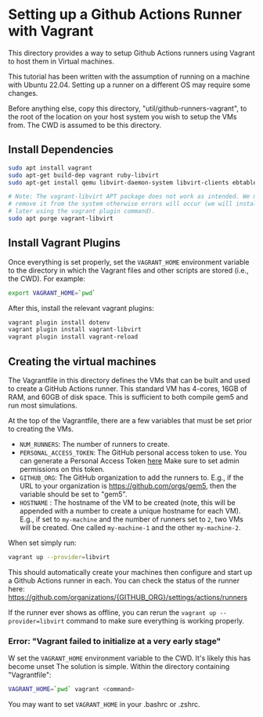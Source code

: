 # Setting up a Github Actions Runner with Vagrant

This directory provides a way to setup Github Actions runners using Vagrant to host them in Virtual machines.

This tutorial has been written with the assumption of running on a machine with Ubuntu 22.04.
Setting up a runner on a different OS may require some changes.

Before anything else, copy this directory, "util/github-runners-vagrant", to the root of the location on your host system you wish to setup the VMs from.
The CWD is assumed to be this directory.

## Install Dependencies

```sh
sudo apt install vagrant
sudo apt-get build-dep vagrant ruby-libvirt
sudo apt-get install qemu libvirt-daemon-system libvirt-clients ebtables dnsmasq-base libxslt-dev libxml2-dev libvirt-dev zlib1g-dev ruby-dev

# Note: The vagrant-libvirt APT package does not work as intended. We must
# remove it from the system otherwise errors will occur (we will install it
# later using the vagrant plugin command).
sudo apt purge vagrant-libvirt
```

## Install Vagrant Plugins

Once everything is set properly, set the `VAGRANT_HOME` environment variable to the directory in which the Vagrant files and other scripts are stored (i.e., the CWD).
For example:

```sh
export VAGRANT_HOME=`pwd`
```

After this, install the relevant vagrant plugins:

``` sh
vagrant plugin install dotenv
vagrant plugin install vagrant-libvirt
vagrant plugin install vagrant-reload
```

## Creating the virtual machines

The Vagrantfile in this directory defines the VMs that can be built and used to create a GitHub Actions runner.
This standard VM has 4-cores, 16GB of RAM, and 60GB of disk space.
This is sufficient to both compile gem5 and run most simulations.

At the top of the Vagrantfile, there are a few variables that must be set prior to creating the VMs.

* `NUM_RUNNERS`: The number of runners to create.
* `PERSONAL_ACCESS_TOKEN`: The GitHub personal access token to use.
You can generate a Personal Access Token [here](https://github.com/settings/tokens)
Make sure to set admin permissions on this token.
* `GITHUB_ORG`: The GitHub organization to add the runners to.
E.g., if the URL to your organization is https://github.com/orgs/gem5, then the variable should be set to "gem5".
* `HOSTNAME` : The hostname of the VM to be created (note, this will be appended with a number to create a unique hostname for each VM).
E.g., if set to `my-machine` and the number of runners set to `2`, two VMs will be created.
One called `my-machine-1` and the other `my-machine-2`.

When set simply run:

```sh
vagrant up --provider=libvirt
```

This should automatically create your machines then configure and start up a Github Actions runner in each.
You can check the status of the runner here: https://github.com/organizations/{GITHUB_ORG}/settings/actions/runners

If the runner ever shows as offline, you can rerun the `vagrant up --provider=libvirt` command to make sure everything is working properly.

### Error: "Vagrant failed to initialize at a very early stage"

W set the `VAGRANT_HOME` environment variable to the CWD.
It's likely this has become unset The solution is simple.
Within the directory containing "Vagrantfile":

```sh
VAGRANT_HOME=`pwd` vagrant <command>
```

You may want to set `VAGRANT_HOME` in your .bashrc or .zshrc.
